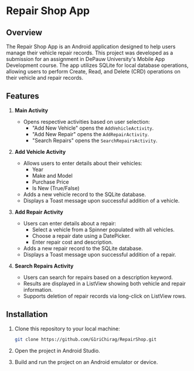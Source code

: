 # Repair Shop App

## Overview

The Repair Shop App is an Android application designed to help users manage their vehicle repair records. This project was developed as a submission for an assignment in DePauw University's Mobile App Development course. The app utilizes SQLite for local database operations, allowing users to perform Create, Read, and Delete (CRD) operations on their vehicle and repair records.

## Features

1. **Main Activity**
   - Opens respective activities based on user selection:
     - "Add New Vehicle" opens the `AddVehicleActivity`.
     - "Add New Repair" opens the `AddRepairActivity`.
     - "Search Repairs" opens the `SearchRepairsActivity`.

2. **Add Vehicle Activity**
   - Allows users to enter details about their vehicles:
     - Year
     - Make and Model
     - Purchase Price
     - Is New (True/False)
   - Adds a new vehicle record to the SQLite database.
   - Displays a Toast message upon successful addition of a vehicle.

3. **Add Repair Activity**
   - Users can enter details about a repair:
     - Select a vehicle from a Spinner populated with all vehicles.
     - Choose a repair date using a DatePicker.
     - Enter repair cost and description.
   - Adds a new repair record to the SQLite database.
   - Displays a Toast message upon successful addition of a repair.

4. **Search Repairs Activity**
   - Users can search for repairs based on a description keyword.
   - Results are displayed in a ListView showing both vehicle and repair information.
   - Supports deletion of repair records via long-click on ListView rows.

## Installation

1. Clone this repository to your local machine:
   ```bash
   git clone https://github.com/G1riChirag/RepairShop.git
2. Open the project in Android Studio.

3. Build and run the project on an Android emulator or device.


